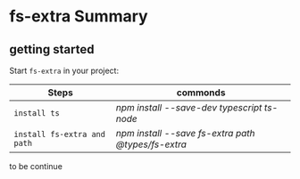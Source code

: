 # fs-extra Summary

## getting started

Start `fs-extra` in your project:

Steps | commonds
--- | --- |
   `install ts` | *npm install --save-dev typescript ts-node*
   `install fs-extra and path` | *npm install --save fs-extra path @types/fs-extra*

to be continue
